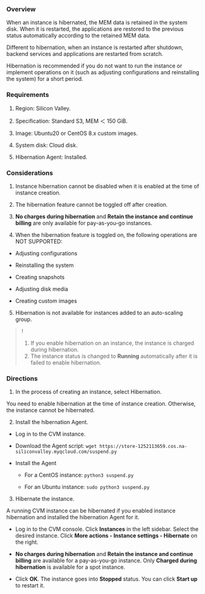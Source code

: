 ### Overview

When an instance is hibernated, the MEM data is retained in the system disk. When it is restarted, the applications are restored to the previous status automatically according to the retained MEM data.

Different to hibernation, when an instance is restarted after shutdown, backend services and applications are restarted from scratch. 

Hibernation is recommended if you do not want to run the instance or implement operations on it (such as adjusting configurations and reinstalling the system) for a short period.


### Requirements

1. Region: Silicon Valley.

2. Specification: Standard S3, MEM ＜ 150 GiB.

3. Image: Ubuntu20 or CentOS 8.x custom images.

4. System disk: Cloud disk.

5. Hibernation Agent: Installed.

### Considerations

1. Instance hibernation cannot be disabled when it is enabled at the time of instance creation.

2. The hibernation feature cannot be toggled off after creation.

3. **No charges during hibernation** and **Retain the instance and continue billing** are only available for pay-as-you-go instances. 

4. When the hibernation feature is toggled on, the following operations are NOT SUPPORTED: 

  - Adjusting configurations
    
  - Reinstalling the system
    
  - Creating snapshots
    
  - Adjusting disk media
    
  - Creating custom images
    

5. Hibernation is not available for instances added to an auto-scaling group.

>!
>1. If you enable hibernation on an instance, the instance is charged during hibernation.
>2. The instance status is changed to **Running** automatically after it is failed to enable hibernation.


### Directions

1. In the process of creating an instance, select Hibernation.

You need to enable hibernation at the time of instance creation. Otherwise, the instance cannot be hibernated.

2. Install the hibernation Agent.

  - Log in to the CVM instance.

  - Download the Agent script: `wget https://store-1252113659.cos.na-siliconvalley.myqcloud.com/suspend.py` 

  - Install the Agent   

    - For a CentOS instance: `python3 suspend.py`

    - For an Ubuntu instance: `sudo python3 suspend.py`


3. Hibernate the instance.

A running CVM instance can be hibernated if you enabled instance hibernation and installed the hibernation Agent for it.

  - Log in to the CVM console. Click **Instances** in the left sidebar. Select the desired instance. Click **More actions - Instance settings - Hibernate** on the right.

  - **No charges during hibernation** and **Retain the instance and continue billing** are available for a pay-as-you-go instance. Only **Charged during hibernation** is available for a spot instance.

  - Click **OK**. The instance goes into **Stopped** status. You can click **Start up** to restart it.